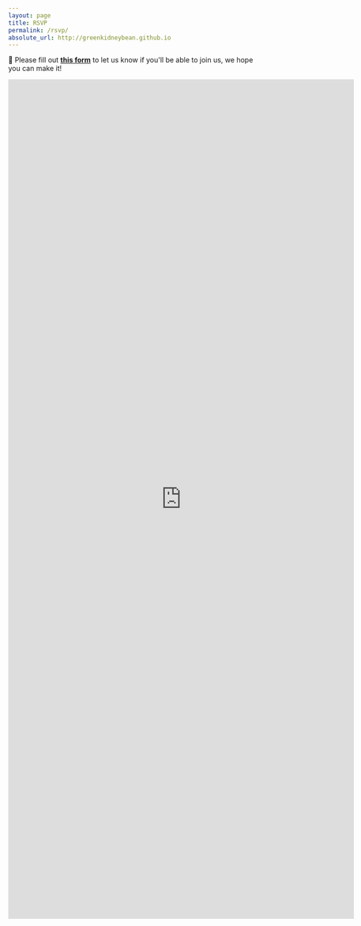 ```yaml
---
layout: page
title: RSVP
permalink: /rsvp/
absolute_url: http://greenkidneybean.github.io
---
```


:love_letter: Please fill out [**this form**](https://goo.gl/forms/RGrGnwHa3kyo434u1) to let us know if you'll be able to join us, we hope you can make it!


<iframe src="https://docs.google.com/forms/d/e/1FAIpQLSd_MzuuS82EDIATcF792774-Nrx1SGetv0fAx3lipBHtAOeoA/viewform?embedded=true" width="700" height="1700" frameborder="0" marginheight="0" marginwidth="0">Loading...</iframe>
